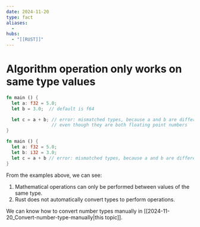 ```yaml
---
date: 2024-11-20
type: fact
aliases:
  -
hubs:
  - "[[RUST]]"
---
```


# Algorithm operation only works on same type values

```rust
fn main () {
  let a: f32 = 5.0;
  let b = 3.0;  // default is f64

  let c = a + b; // error: mismatched types, because a and b are different types
                 // even though they are both floating point numbers
}
```

```rust
fn main () {
  let a: f32 = 5.0;
  let b: i32 = 3.0;
  let c = a + b // error: mismatched types, because a and b are different types
}
```

From the examples above, we can see:

1. Mathematical operations can only be performed between values of the same type.
2. Rust does not automatically convert types to perform operations.

We can know how to convert number types manually in [[2024-11-20_Convert-number-type-manually|this topic]].
